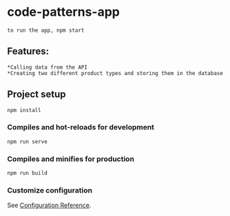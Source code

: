 # code-patterns-app
```
to run the app, npm start
```
## Features:
```
*Calling data from the API
*Creating two different product types and storing them in the database
```

## Project setup
```
npm install
```

### Compiles and hot-reloads for development
```
npm run serve
```

### Compiles and minifies for production
```
npm run build
```

### Customize configuration
See [Configuration Reference](https://cli.vuejs.org/config/).
